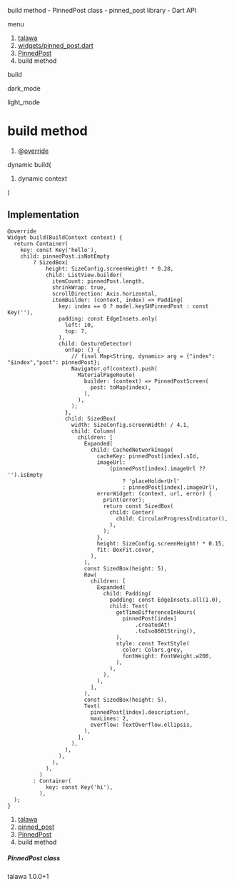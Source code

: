 




build method - PinnedPost class - pinned\_post library - Dart API







menu

1. [talawa](../../index.html)
2. [widgets/pinned\_post.dart](../../file-___home_harshil_Desktop_open-source_palisadoes_talawa_lib_widgets_pinned_post/)
3. [PinnedPost](../../file-___home_harshil_Desktop_open-source_palisadoes_talawa_lib_widgets_pinned_post/PinnedPost-class.html)
4. build method

build


dark\_mode

light\_mode




# build method


1. @[override](https://api.flutter.dev/flutter/dart-core/override-constant.html)

dynamic
build(

1. dynamic context

)

## Implementation

```
@override
Widget build(BuildContext context) {
  return Container(
    key: const Key('hello'),
    child: pinnedPost.isNotEmpty
        ? SizedBox(
            height: SizeConfig.screenHeight! * 0.28,
            child: ListView.builder(
              itemCount: pinnedPost.length,
              shrinkWrap: true,
              scrollDirection: Axis.horizontal,
              itemBuilder: (context, index) => Padding(
                key: index == 0 ? model.keySHPinnedPost : const Key(''),
                padding: const EdgeInsets.only(
                  left: 10,
                  top: 7,
                ),
                child: GestureDetector(
                  onTap: () {
                    // final Map<String, dynamic> arg = {"index": "$index","post": pinnedPost};
                    Navigator.of(context).push(
                      MaterialPageRoute(
                        builder: (context) => PinnedPostScreen(
                          post: toMap(index),
                        ),
                      ),
                    );
                  },
                  child: SizedBox(
                    width: SizeConfig.screenWidth! / 4.1,
                    child: Column(
                      children: [
                        Expanded(
                          child: CachedNetworkImage(
                            cacheKey: pinnedPost[index].sId,
                            imageUrl:
                                (pinnedPost[index].imageUrl ?? '').isEmpty
                                    ? 'placeHolderUrl'
                                    : pinnedPost[index].imageUrl!,
                            errorWidget: (context, url, error) {
                              print(error);
                              return const SizedBox(
                                child: Center(
                                  child: CircularProgressIndicator(),
                                ),
                              );
                            },
                            height: SizeConfig.screenHeight! * 0.15,
                            fit: BoxFit.cover,
                          ),
                        ),
                        const SizedBox(height: 5),
                        Row(
                          children: [
                            Expanded(
                              child: Padding(
                                padding: const EdgeInsets.all(1.0),
                                child: Text(
                                  getTimeDifferenceInHours(
                                    pinnedPost[index]
                                        .createdAt!
                                        .toIso8601String(),
                                  ),
                                  style: const TextStyle(
                                    color: Colors.grey,
                                    fontWeight: FontWeight.w200,
                                  ),
                                ),
                              ),
                            ),
                          ],
                        ),
                        const SizedBox(height: 5),
                        Text(
                          pinnedPost[index].description!,
                          maxLines: 2,
                          overflow: TextOverflow.ellipsis,
                        ),
                      ],
                    ),
                  ),
                ),
              ),
            ),
          )
        : Container(
            key: const Key('hi'),
          ),
  );
}
```

 


1. [talawa](../../index.html)
2. [pinned\_post](../../file-___home_harshil_Desktop_open-source_palisadoes_talawa_lib_widgets_pinned_post/)
3. [PinnedPost](../../file-___home_harshil_Desktop_open-source_palisadoes_talawa_lib_widgets_pinned_post/PinnedPost-class.html)
4. build method

##### PinnedPost class





talawa
1.0.0+1






